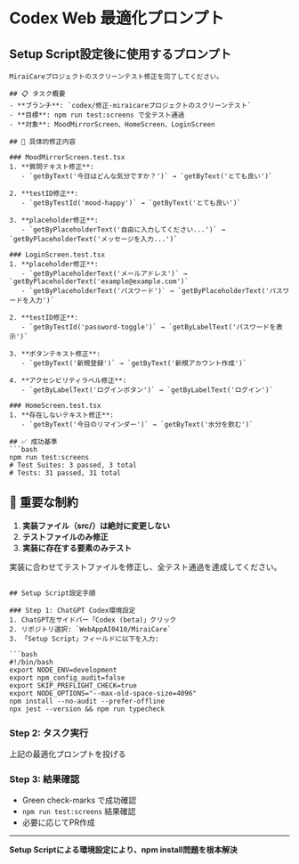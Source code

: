 # Codex Web 最適化プロンプト

## Setup Script設定後に使用するプロンプト

```
MiraiCareプロジェクトのスクリーンテスト修正を完了してください。

## 📋 タスク概要
- **ブランチ**: `codex/修正-miraicareプロジェクトのスクリーンテスト`
- **目標**: npm run test:screens で全テスト通過
- **対象**: MoodMirrorScreen、HomeScreen、LoginScreen

## 🔧 具体的修正内容

### MoodMirrorScreen.test.tsx
1. **質問テキスト修正**:
   - `getByText('今日はどんな気分ですか？')` → `getByText('とても良い')`

2. **testID修正**:
   - `getByTestId('mood-happy')` → `getByText('とても良い')`

3. **placeholder修正**:
   - `getByPlaceholderText('自由に入力してください...')` → `getByPlaceholderText('メッセージを入力...')`

### LoginScreen.test.tsx
1. **placeholder修正**:
   - `getByPlaceholderText('メールアドレス')` → `getByPlaceholderText('example@example.com')`
   - `getByPlaceholderText('パスワード')` → `getByPlaceholderText('パスワードを入力')`

2. **testID修正**:
   - `getByTestId('password-toggle')` → `getByLabelText('パスワードを表示')`

3. **ボタンテキスト修正**:
   - `getByText('新規登録')` → `getByText('新規アカウント作成')`

4. **アクセシビリティラベル修正**:
   - `getByLabelText('ログインボタン')` → `getByLabelText('ログイン')`

### HomeScreen.test.tsx
1. **存在しないテキスト修正**:
   - `getByText('今日のリマインダー')` → `getByText('水分を飲む')`

## ✅ 成功基準
```bash
npm run test:screens
# Test Suites: 3 passed, 3 total
# Tests: 31 passed, 31 total
```

## 🚨 重要な制約
1. **実装ファイル（src/）は絶対に変更しない**
2. **テストファイルのみ修正**
3. **実装に存在する要素のみテスト**

実装に合わせてテストファイルを修正し、全テスト通過を達成してください。
```

## Setup Script設定手順

### Step 1: ChatGPT Codex環境設定
1. ChatGPT左サイドバー「Codex (beta)」クリック
2. リポジトリ選択: `WebAppAI0410/MiraiCare`
3. 「Setup Script」フィールドに以下を入力:

```bash
#!/bin/bash
export NODE_ENV=development
export npm_config_audit=false
export SKIP_PREFLIGHT_CHECK=true
export NODE_OPTIONS="--max-old-space-size=4096"
npm install --no-audit --prefer-offline
npx jest --version && npm run typecheck
```

### Step 2: タスク実行
上記の最適化プロンプトを投げる

### Step 3: 結果確認
- Green check-marks で成功確認
- `npm run test:screens` 結果確認
- 必要に応じてPR作成

---

**Setup Scriptによる環境設定により、npm install問題を根本解決**